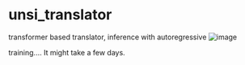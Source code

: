 # unsi_translator
transformer based translator, inference with autoregressive
![image](https://github.com/user-attachments/assets/896d21ae-a915-46fd-ac89-8f954eb26602)

training.... 
It might take a few days.
